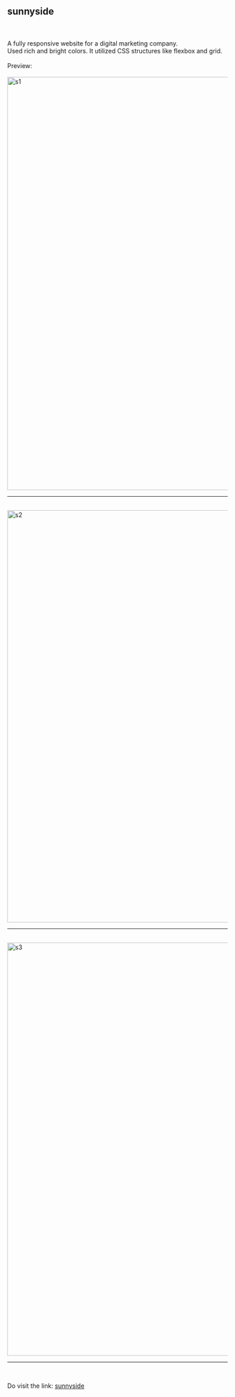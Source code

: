## sunnyside
<br><br>
A fully responsive website for a digital marketing company.<br>
Used rich and bright colors.
It utilized CSS structures like flexbox and grid.<br><br>
Preview:<br><br>
<img width="942" alt="s1" src="https://user-images.githubusercontent.com/76866090/131719247-dd150f7a-d2a0-4f1b-90e0-dbab9b8a2baf.png">
<br><hr><br>
<img width="940" alt="s2" src="https://user-images.githubusercontent.com/76866090/131719253-522d5b20-b6aa-4eaf-964f-c5cde38de737.png">
<br><hr><br>
<img width="942" alt="s3" src="https://user-images.githubusercontent.com/76866090/131719256-9a40c56a-7f87-4c28-a295-c852b7425a2f.png">
<br><hr><br>









Do visit the link: <a href="https://divyatejm.github.io/sunny-side/" target="_blank">sunnyside</a>
